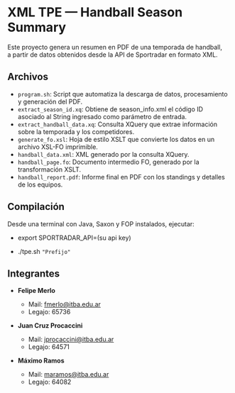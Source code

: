 # XML TPE — Handball Season Summary

Este proyecto genera un resumen en PDF de una temporada de handball,  
a partir de datos obtenidos desde la API de Sportradar en formato XML.


## Archivos

- `program.sh`: Script que automatiza la descarga de datos, procesamiento y generación del PDF.
- `extract_season_id.xq`: Obtiene de season_info.xml el código ID asociado al String ingresado como parámetro de entrada.
- `extract_handball_data.xq`: Consulta XQuery que extrae información sobre la temporada y los competidores.
- `generate_fo.xsl`: Hoja de estilo XSLT que convierte los datos en un archivo XSL-FO imprimible.
- `handball_data.xml`: XML generado por la consulta XQuery.
- `handball_page.fo`: Documento intermedio FO, generado por la transformación XSLT.
- `handball_report.pdf`: Informe final en PDF con los standings y detalles de los equipos.


## Compilación

Desde una terminal con Java, Saxon y FOP instalados, ejecutar:

- export SPORTRADAR_API=(su api key)

- ./tpe.sh `"Prefijo"`


## Integrantes

- **Felipe Merlo**  
  - Mail: fmerlo@itba.edu.ar  
  - Legajo: 65736

- **Juan Cruz Procaccini**  
  - Mail: jprocaccini@itba.edu.ar  
  - Legajo: 64571

- **Máximo Ramos**  
  - Mail: maramos@itba.edu.ar  
  - Legajo: 64082
